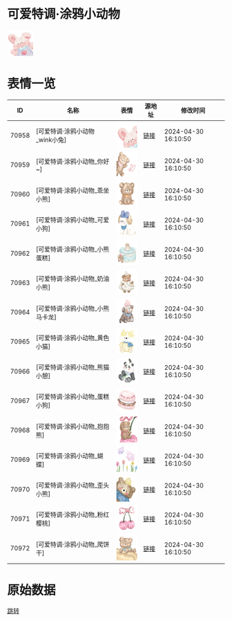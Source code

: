 # 可爱特调·涂鸦小动物

<img src="./cover.png" height="60" alt="cover" />

# 表情一览

|ID|名称|表情|源地址|修改时间|
|----|----|----|----|----|
|70958|[可爱特调·涂鸦小动物_wink小兔]|<img src="./pic/070958_%5B可爱特调·涂鸦小动物_wink小兔%5D.png" height="60" alt="wink小兔"/>|[链接](https://i0.hdslb.com/bfs/garb/355bac2099b1e95d62708e8da90a5715c0db8749.png)|2024-04-30 16:10:50|
|70959|[可爱特调·涂鸦小动物_你好~]|<img src="./pic/070959_%5B可爱特调·涂鸦小动物_你好~%5D.png" height="60" alt="你好~"/>|[链接](https://i0.hdslb.com/bfs/garb/38e4a39980c198aad7ddde7a9be4a273f8556d45.png)|2024-04-30 16:10:50|
|70960|[可爱特调·涂鸦小动物_乖坐小熊]|<img src="./pic/070960_%5B可爱特调·涂鸦小动物_乖坐小熊%5D.png" height="60" alt="乖坐小熊"/>|[链接](https://i0.hdslb.com/bfs/garb/b3afdb0d11b78c1b68ceba29826bfb33c81b5b73.png)|2024-04-30 16:10:50|
|70961|[可爱特调·涂鸦小动物_可爱小狗]|<img src="./pic/070961_%5B可爱特调·涂鸦小动物_可爱小狗%5D.png" height="60" alt="可爱小狗"/>|[链接](https://i0.hdslb.com/bfs/garb/a323ea08ef85e63938339807806aced77beee035.png)|2024-04-30 16:10:50|
|70962|[可爱特调·涂鸦小动物_小熊蛋糕]|<img src="./pic/070962_%5B可爱特调·涂鸦小动物_小熊蛋糕%5D.png" height="60" alt="小熊蛋糕"/>|[链接](https://i0.hdslb.com/bfs/garb/71bac0707e588e8f483043f60c759079655b28c2.png)|2024-04-30 16:10:50|
|70963|[可爱特调·涂鸦小动物_奶油小熊]|<img src="./pic/070963_%5B可爱特调·涂鸦小动物_奶油小熊%5D.png" height="60" alt="奶油小熊"/>|[链接](https://i0.hdslb.com/bfs/garb/554c19584f234e72eb70a3fb362fbaad3ddba105.png)|2024-04-30 16:10:50|
|70964|[可爱特调·涂鸦小动物_小熊马卡龙]|<img src="./pic/070964_%5B可爱特调·涂鸦小动物_小熊马卡龙%5D.png" height="60" alt="小熊马卡龙"/>|[链接](https://i0.hdslb.com/bfs/garb/03dc1bf3e8f7ca4f369ef3011d620f7a171d4e6e.png)|2024-04-30 16:10:50|
|70965|[可爱特调·涂鸦小动物_黄色小猫]|<img src="./pic/070965_%5B可爱特调·涂鸦小动物_黄色小猫%5D.png" height="60" alt="黄色小猫"/>|[链接](https://i0.hdslb.com/bfs/garb/f5ca5dbf4e1ac287c8e4501cf0402ac2493ccc5f.png)|2024-04-30 16:10:50|
|70966|[可爱特调·涂鸦小动物_熊猫小憩]|<img src="./pic/070966_%5B可爱特调·涂鸦小动物_熊猫小憩%5D.png" height="60" alt="熊猫小憩"/>|[链接](https://i0.hdslb.com/bfs/garb/cb40a3e8d36bed35fac82de6ac4ead2e022fdc56.png)|2024-04-30 16:10:50|
|70967|[可爱特调·涂鸦小动物_蛋糕小狗]|<img src="./pic/070967_%5B可爱特调·涂鸦小动物_蛋糕小狗%5D.png" height="60" alt="蛋糕小狗"/>|[链接](https://i0.hdslb.com/bfs/garb/57b5c0f0e9279b2faa377258c5ab9543c0903a56.png)|2024-04-30 16:10:50|
|70968|[可爱特调·涂鸦小动物_抱抱熊]|<img src="./pic/070968_%5B可爱特调·涂鸦小动物_抱抱熊%5D.png" height="60" alt="抱抱熊"/>|[链接](https://i0.hdslb.com/bfs/garb/ee75953c93d0ba043a01ab6255497d6d7ecf3c2a.png)|2024-04-30 16:10:50|
|70969|[可爱特调·涂鸦小动物_蝴蝶]|<img src="./pic/070969_%5B可爱特调·涂鸦小动物_蝴蝶%5D.png" height="60" alt="蝴蝶"/>|[链接](https://i0.hdslb.com/bfs/garb/4fe482f79affe72e2c92677d037d5528a494c4e0.png)|2024-04-30 16:10:50|
|70970|[可爱特调·涂鸦小动物_歪头小熊]|<img src="./pic/070970_%5B可爱特调·涂鸦小动物_歪头小熊%5D.png" height="60" alt="歪头小熊"/>|[链接](https://i0.hdslb.com/bfs/garb/38ada5259f2cfa2dc699a631aaf28cf2ca1de80a.png)|2024-04-30 16:10:50|
|70971|[可爱特调·涂鸦小动物_粉红樱桃]|<img src="./pic/070971_%5B可爱特调·涂鸦小动物_粉红樱桃%5D.png" height="60" alt="粉红樱桃"/>|[链接](https://i0.hdslb.com/bfs/garb/9e321ca1c93373dc4669c1fec06e8d3146a608ef.png)|2024-04-30 16:10:50|
|70972|[可爱特调·涂鸦小动物_爬饼干]|<img src="./pic/070972_%5B可爱特调·涂鸦小动物_爬饼干%5D.png" height="60" alt="爬饼干"/>|[链接](https://i0.hdslb.com/bfs/garb/55ad0104fa81631d185ca95a4fe6926f394e097c.png)|2024-04-30 16:10:50|

# 原始数据

[跳转](./raw.json)

